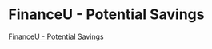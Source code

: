 # FinanceU - Potential Savings

[FinanceU - Potential Savings](https://live-financeu-potential-savings.onrender.com/)
